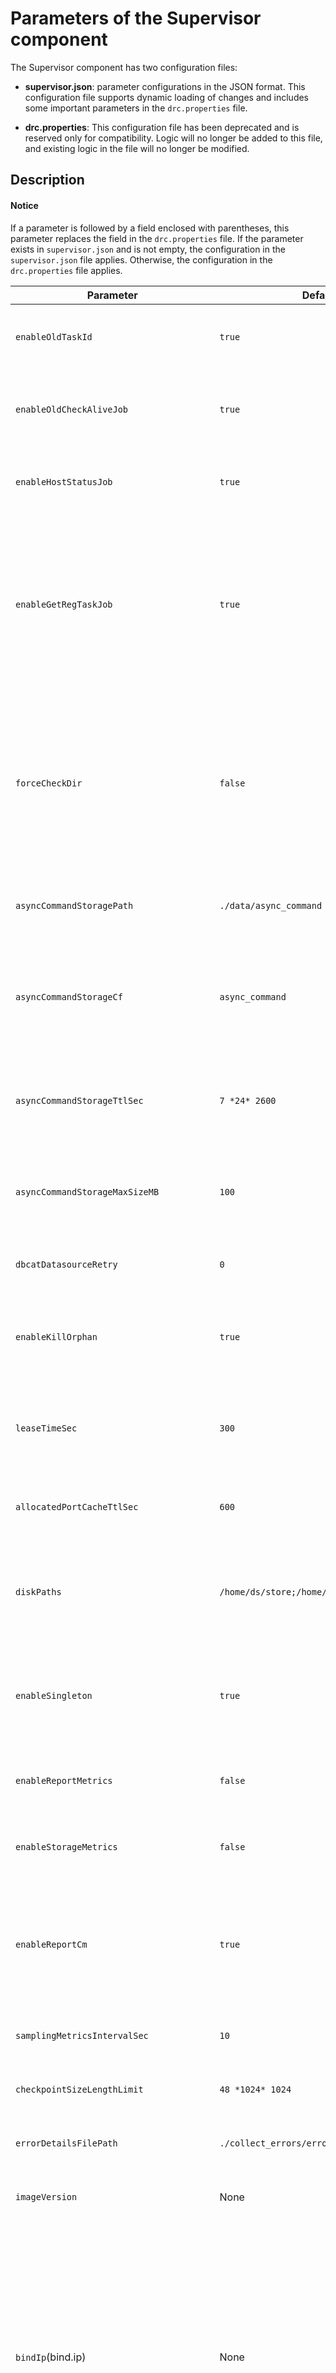 # Parameters of the Supervisor component

The Supervisor component has two configuration files:

- **supervisor.json**: parameter configurations in the JSON format. This configuration file supports dynamic loading of changes and includes some important parameters in the `drc.properties` file.

- **drc.properties**: This configuration file has been deprecated and is reserved only for compatibility. Logic will no longer be added to this file, and existing logic in the file will no longer be modified.

## Description

<main id="notice" type='notice'>

  <h4>Notice</h4>
  <p>If a parameter is followed by a field enclosed with parentheses, this parameter replaces the field in the <code>drc.properties</code> file. If the parameter exists in <code>supervisor.json</code> and is not empty, the configuration in the <code>supervisor.json</code> file applies. Otherwise, the configuration in the <code>drc.properties</code> file applies. </p>
</main>

| **Parameter** | **Default value** | **Description** |
| --- | --- | --- |
| `enableOldTaskId` | `true` | Specifies whether to enable the taskId mechanism.  |
| `enableOldCheckAliveJob` | `true` | Specifies whether to enable the component health check reporting job.  |
| `enableHostStatusJob` | `true` | Specifies whether to enable the server status reporting job.  |
| `enableGetRegTaskJob` | `true` | Specifies whether to enable the task for obtaining information about registered components from the Cluster Manager (CM) component.  |
| `forceCheckDir` | `false` | Specifies whether to check whether a local task process belongs to the expected directory when you use the `ps` command to check the process.  |
| `asyncCommandStoragePath` | `./data/async_command` | The local storage directory for asynchronous commands.  |
| `asyncCommandStorageCf` | `async_command` | The name of the column family in RocksDB where asynchronous commands are locally stored.  |
| `asyncCommandStorageTtlSec` | `7 *24* 2600` | The time-to-live (TTL) for asynchronous commands that are locally stored, in seconds.  |
| `asyncCommandStorageMaxSizeMB` | `100` | The maximum size of asynchronous commands that are locally stored, in MB.  |
| `dbcatDatasourceRetry` | `0` | The number of retries for the DBCat data source.  |
| `enableKillOrphan` | `true` | Specifies whether to delete residual processes of the Incr-Sync component.  |
| `leaseTimeSec` | `300` | The lease time for the automatic exit mechanism of the Incr-Sync component, in seconds.  |
| `allocatedPortCacheTtlSec` | `600` | The TTL for the cache allocated to ports, in seconds.  |
| `diskPaths` | `/home/ds/store;/home/ds/run` | The directory to which the data disk is mounted. It is used for collecting disk usage information.  |
| `enableSingleton` | `true` | Specifies whether to enable a single instance for the Supervisor process.  |
| `enableReportMetrics` | `false` | Specifies whether to enable reporting metrics.  |
| `enableStorageMetrics` | `false` | Specifies whether to enable local storage of metrics.  |
| `enableReportCm` | `true` | Specifies whether to proactively report information such as heartbeat information to the CM component.  |
| `samplingMetricsIntervalSec` | `10` | The metric collection interval, in seconds.  |
| `checkpointSizeLengthLimit` | `48 *1024* 1024` | The maximum size of the checkpoint file, in bytes.  |
| `errorDetailsFilePath` | `./collect_errors/error.details.report.process` | The local storage file of error information.  |
| `imageVersion` | None | The image version of the current environment.  |
| `bindIp`(bind.ip) | None | The IP address used for reporting in the current environment. The IP address of the Docker may be different from that of an external server. When multiple NICs are available, you must specify an IP address as the identifier of the current supervisor.  |
| `enableMetrics`(metrics.enable) | false | Specifies whether to enable metric collection.  |
| `metricType`(metrics.service.impl) | None | Specifies whether to report metrics. If the value is empty, metrics will not be reported. If the value is INFLUXDB, metrics will be reported to InfluxDB.  |
| `metricServerAddr`(metrics.url) | None | The address of the destination to which metrics are reported.  |
| `metricServerUsername`(metrics.user) | None | The username of the destination to which metrics are reported.  |
| `metricServerPassword`(metrics.password) | None | The password of the destination to which metrics are reported.  |
| `builtinHomePath`(drc.homebase) | None | The directory where the Supervisor component is deployed.  |
| `builtinStorePath`(drc.storebase) | None | The directory where the Store component is deployed.  |
| `cmAddr`(cm.url) | None | The access address of the CM component.  |
| `checkfileLatency`(checkfile.latency) | 60 | The timeout period for Supervisor to collect component files, in seconds.  |
